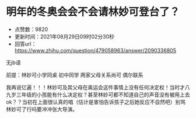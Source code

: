 # 明年的冬奥会会不会请林妙可登台了？
- 点赞数：9820
- 更新时间：2021年08月29日09时02分30秒
- 回答url：https://www.zhihu.com/question/479058963/answer/2090336805
<body>
 <p data-pid="_AI4OOih">无jb语</p>
 <p data-pid="CLqzSgT0">前提：林妙可小学同桌 初中同学 两家父母关系尚可 偶尔联系</p>
 <p data-pid="xZC3nx4Q">我再说亿遍！！！林妙可及其父母在奥运会这件事情上没有任何决定权！当时才八九岁三年级的小孩能有什么决定权？甚至林妙可都不知道自己的声音没有被用上去ok？？当初在上面很认真的唱（估计是害怕告诉孩子之后她反应不自然吧）别骂林妙可了行吗要冲冲张大导演。</p>
</body>